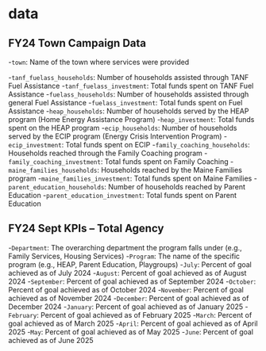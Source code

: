 # data
## FY24 Town Campaign Data

-`town`: Name of the town where services were provided

-`tanf_fuelass_households`: Number of households assisted through TANF Fuel Assistance
-`tanf_fuelass_investment`: Total funds spent on TANF Fuel Assistance
-`fuelass_households`: Number of households assisted through general Fuel Assistance
-`fuelass_investment`: Total funds spent on Fuel Assistance
-`heap_households`: Number of households served by the HEAP program (Home Energy Assistance Program)
-`heap_investment`: Total funds spent on the HEAP program
-`ecip_households`: Number of households served by the ECIP program (Energy Crisis Intervention Program)
-`ecip_investment`: Total funds spent on ECIP
-`family_coaching_households`: Households reached through the Family Coaching program
-`family_coaching_investment`: Total funds spent on Family Coaching
-`maine_families_households`: Households reached by the Maine Families program
-`maine_families_investment`: Total funds spent on Maine Families
-`parent_education_households`: Number of households reached by Parent Education
-`parent_education_investment`: Total funds spent on Parent Education


## FY24 Sept KPIs – Total Agency

-`Department`: The overarching department the program falls under (e.g., Family Services, Housing Services)
-`Program`: The name of the specific program (e.g., HEAP, Parent Education, Playgroups)
-`July`: Percent of goal achieved as of July 2024
-`August`: Percent of goal achieved as of August 2024
-`September`: Percent of goal achieved as of September 2024
-`October`: Percent of goal achieved as of October 2024
-`November`: Percent of goal achieved as of November 2024
-`December`: Percent of goal achieved as of December 2024
-`January`: Percent of goal achieved as of January 2025
-`February`: Percent of goal achieved as of February 2025
-`March`: Percent of goal achieved as of March 2025
-`April`: Percent of goal achieved as of April 2025
-`May`: Percent of goal achieved as of May 2025
-`June`: Percent of goal achieved as of June 2025
